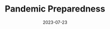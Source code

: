 ---
title: Pandemic Preparedness
summary: "Interviewed on national TV about **Pandemic Preparedness School** and the burden of **Long-Covid**."
tags: ['Radio']
date: "2023-07-23"

# Optional external URL for project (replaces project detail page).
external_link: "https://g1.globo.com/sp/sao-paulo/noticia/2023/07/22/dois-meses-apos-fim-da-emergencia-sanitaria-da-covid-19-cientistas-mantem-preparacao-para-potenciais-futuras-epidemias.ghtml"

image:
  caption: "longcovid"
  focal_point: smart
  full_image: true

#links:
#- icon: twitter
#  icon_pack: fab
#  name: Follow
#  url: https://twitter.com/georgecushen
url_code: ""
url_pdf: ""
url_slides: ""
url_video: ""

# Slides (optional).
#   Associate this project with Markdown slides.
#   Simply enter your slide deck's filename without extension.
#   E.g. `slides = "example-slides"` references `content/slides/example-slides.md`.
#   Otherwise, set `slides = ""`.
# slides: example
---